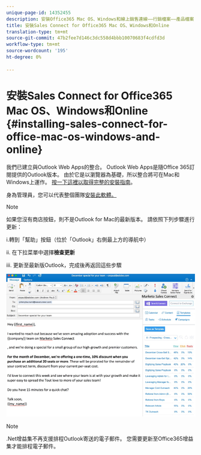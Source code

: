 ```yaml
---
unique-page-id: 14352455
description: 安裝Office365 Mac OS、Windows和線上銷售連線——行銷檔案——產品檔案
title: 安裝Sales Connect for Office365 Mac OS、Windows和Online
translation-type: tm+mt
source-git-commit: 47b2fee7d146c3dc558d4bbb10070683f4cdfd3d
workflow-type: tm+mt
source-wordcount: '195'
ht-degree: 0%

---
```



# 安裝Sales Connect for Office365 Mac OS、Windows和Online {#installing-sales-connect-for-office-mac-os-windows-and-online}

我們已建立與Outlook Web Apps的整合。 Outlook Web Apps是隨Office 365訂閱提供的Outlook版本。 由於它是以瀏覽器為基礎，所以整合將可在Mac和Windows上運作。 [按一下這裡以取得完整的安裝指南](http://s3.amazonaws.com/tout-user-store/outlook-mac/assets/install_tout_add-in_outlook_mac.pdf)。

身為管理員，您可以代表整個團隊[安裝此軟體。](http://docs.microsoft.com/en-us/office365/admin/manage/manage-deployment-of-add-ins?view=o365-worldwide)

>[!NOTE]
>
>如果您沒有商店按鈕，則不是Outlook for Mac的最新版本。 請依照下列步驟進行更新：
>
>i.轉到「幫助」按鈕（位於「Outlook」右側最上方的導航中）
>
>ii. 在下拉菜單中選擇&#x200B;**檢查更新**
>
>iii. 更新至最新版Outlook，完成後再返回這些步驟

![](assets/one.png)

>[!NOTE]
>
>.Net增益集不再支援排程Outlook寄送的電子郵件。 您需要更新至Office365增益集才能排程電子郵件。

